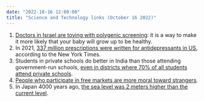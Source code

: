 ```yaml
---
date: "2022-10-16 12:00:00"
title: "Science and Technology links (October 16 2022)"
---
```




1. [Doctors in Israel are toying with polygenic screening](https://www.timesofisrael.com/designer-babies-hi-tech-preimplantation-genetic-testing-may-soon-come-to-israel/): it is a way to make it more likely that your baby will grow up to be healthy.
1. In 2021, [337 million prescriptions were written for antidepressants in US](https://www.nytimes.com/2022/07/09/style/medication-depression-anxiety-adhd.html), according to the New York Times.
1. Students in private schools do better in India than those attending government-run schools, [even in districts where 70% of all students attend private schools](https://onlinelibrary.wiley.com/doi/epdf/10.1111/j.1465-7287.2011.00286.x).
1. [People who participate in free markets are more moral toward strangers](https://academic.oup.com/ej/advance-article-abstract/doi/10.1093/ej/ueac069/6712329).
1. In Japan 4000 years ago, [the sea level was 2 meters higher than the current level](https://www.sciencedirect.com/science/article/pii/S0031018222000773).


